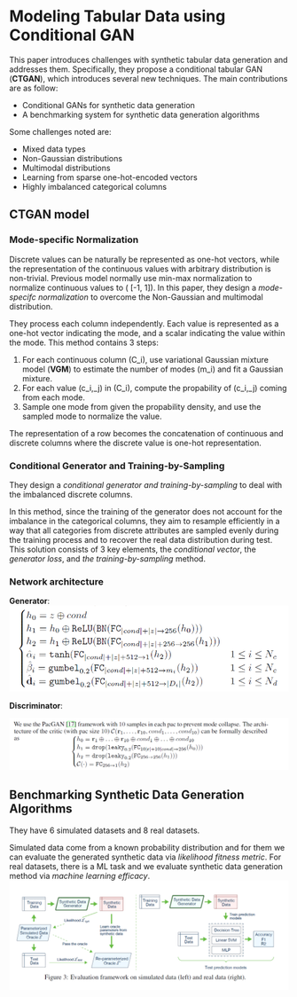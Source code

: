# Modeling Tabular Data using Conditional GAN

This paper introduces challenges with synthetic tabular data generation and addresses them. 
Specifically, they propose a conditional tabular GAN (**CTGAN**), which introduces several new techniques. The main contributions are as follow:

- Conditional GANs for synthetic data generation
- A benchmarking system for synthetic data generation algorithms


Some challenges noted are:
- Mixed data types
- Non-Gaussian distributions
- Multimodal distributions
- Learning from sparse one-hot-encoded vectors
- Highly imbalanced categorical columns


## CTGAN model

### Mode-specific Normalization
Discrete values can be naturally be represented as one-hot vectors, while the representation of the continuous values with arbitrary distribution is non-trivial. Previous model normally use min-max normalization to normalize continuous values to \( [-1, 1]\). In this paper, they design a *mode-specifc normalization* to overcome  the Non-Gaussian and multimodal distribution.

They process each column independently. Each value is represented as a one-hot vector indicating the mode, and a scalar indicating the value within the mode. This method contains 3 steps:

1. For each continuous column \(C_i\), use variational Gaussian mixture model (**VGM**) to estimate the number of modes \(m_i\) and fit a Gaussian mixture.
2. For each value \(c_i,_j\) in \(C_i\), compute the propability of \(c_i,_j\) coming from each mode.
3. Sample one mode from given the propability density, and use the sampled mode to normalize the value.

The representation of a row becomes the concatenation of continuous and discrete columns where the discrete value is one-hot representation.

### Conditional Generator and Training-by-Sampling
They design a *conditional generator and training-by-sampling* to deal with the imbalanced discrete columns.

In this method, since the training of the generator does not account for the imbalance in the categorical columns, they aim to resample efficiently in a way that all categories from discrete attributes are sampled evenly during the training process and to recover the real data distribution during test. This solution consists of 3 key elements, the *conditional vector*, the *generator loss*, and *the training-by-sampling* method.

### Network architecture

**Generator**:
![alt text](image.png)

**Discriminator**:

![alt text](image-1.png)

## Benchmarking Synthetic Data Generation Algorithms

They have 6 simulated datasets and 8 real datasets.

Simulated data come from a known probability distribution and for them we can evaluate the generated synthetic data via *likelihood fitness metric*. For real datasets, there is a ML task and we evaluate synthetic data generation method via *machine learning efficacy*.
![alt text](image-2.png)


